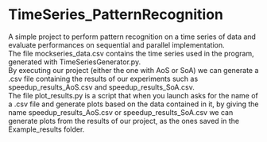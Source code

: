# TimeSeries_PatternRecognition
A simple project to perform pattern recognition on a time series of data and evaluate performances on sequential and parallel implementation.<br/>
The file mockseries_data.csv contains the time series used in the program, generated with TimeSeriesGenerator.py.<br/>
By executing our project (either the one with AoS or SoA) we can generate a .csv file containing the results of our experiments such as speedup_results_AoS.csv and speedup_results_SoA.csv.<br/>
The file plot_results.py is a script that when you launch asks for the name of a .csv file and generate plots based on the data contained in it, by giving the name speedup_results_AoS.csv or speedup_results_SoA.csv we can generate plots from the results of our project, as the ones saved in the Example_results folder.

